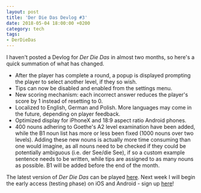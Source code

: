 ```yaml
---
layout: post
title: 'Der Die Das Devlog #3'
date: 2018-05-04 18:00:00 +0200
category: tech
tags:
- DerDieDas
---
```


I haven't posted a Devlog for *Der Die Das* in almost two months, so here's a quick summation of what has changed.

- After the player has complete a round, a popup is displayed prompting the player to select another level, if they so wish.
- Tips can now be disabled and enabled from the settings menu.
- New scoring mechanism: each incorrect answer reduces the player's score by 1 instead of resetting to 0.
- Localized to English, German and Polish. More languages may come in the future, depending on player feedback.
- Optimized display for iPhoneX and 18:9 aspect ratio Android phones.
- 400 nouns adhering to Goethe's A2 level examination have been added, while the B1 noun list has more or less been fixed (1000 nouns over two levels). Adding these new nouns is actually more time consuming than one would imagine, as all nouns need to be checked if they could be potentially ambiguous (i.e. der See/die See), if so a custom example sentence needs to be written, while tips are assigned to as many nouns as possible. B1 will be added before the end of the month.

The latest version of *Der Die Das* can be played [here](http://defuncart.com/game-prototypes/derdiedas/). Next week I will begin the early access (testing phase) on iOS and Android - sign up [here](http://defuncart.com/games/derdiedas)!
